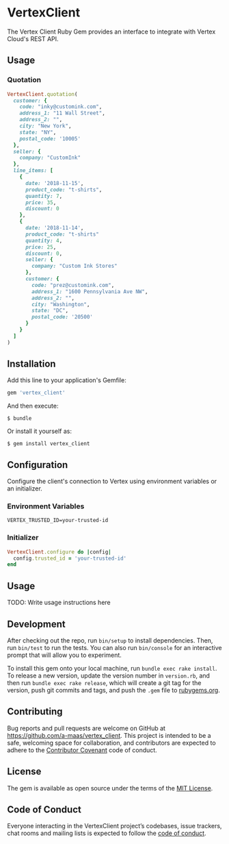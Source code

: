# VertexClient

The Vertex Client Ruby Gem provides an interface to integrate with Vertex Cloud's REST API.

## Usage

### Quotation

```ruby
VertexClient.quotation(
  customer: {
    code: "inky@customink.com",
    address_1: "11 Wall Street",
    address_2: "",
    city: "New York",
    state: "NY",
    postal_code: '10005'
  },
  seller: {
    company: "CustomInk"
  },
  line_items: [
    {
      date: '2018-11-15',
      product_code: "t-shirts",
      quantity: 7,
      price: 35,
      discount: 0
    },
    {
      date: '2018-11-14',
      product_code: "t-shirts"
      quantity: 4,
      price: 25,
      discount: 0,
      seller: {
        company: "Custom Ink Stores"
      },
      customer: {
        code: "prez@customink.com",
        address_1: "1600 Pennsylvania Ave NW",
        address_2: "",
        city: "Washington",
        state: "DC",
        postal_code: '20500'
      }
    }
  ]
)
```

## Installation

Add this line to your application's Gemfile:

```ruby
gem 'vertex_client'
```

And then execute:

    $ bundle

Or install it yourself as:

    $ gem install vertex_client

## Configuration

Configure the client's connection to Vertex using environment variables or an initializer.

### Environment Variables

```
VERTEX_TRUSTED_ID=your-trusted-id
```
### Initializer

```ruby
VertexClient.configure do |config|
  config.trusted_id = 'your-trusted-id'
end
```

## Usage

TODO: Write usage instructions here

## Development

After checking out the repo, run `bin/setup` to install dependencies. Then, run `bin/test` to run the tests. You can also run `bin/console` for an interactive prompt that will allow you to experiment.

To install this gem onto your local machine, run `bundle exec rake install`. To release a new version, update the version number in `version.rb`, and then run `bundle exec rake release`, which will create a git tag for the version, push git commits and tags, and push the `.gem` file to [rubygems.org](https://rubygems.org).

## Contributing

Bug reports and pull requests are welcome on GitHub at https://github.com/a-maas/vertex_client. This project is intended to be a safe, welcoming space for collaboration, and contributors are expected to adhere to the [Contributor Covenant](http://contributor-covenant.org) code of conduct.

## License

The gem is available as open source under the terms of the [MIT License](https://opensource.org/licenses/MIT).

## Code of Conduct

Everyone interacting in the VertexClient project’s codebases, issue trackers, chat rooms and mailing lists is expected to follow the [code of conduct](https://github.com/a-maas/vertex_client/blob/master/CODE_OF_CONDUCT.md).
